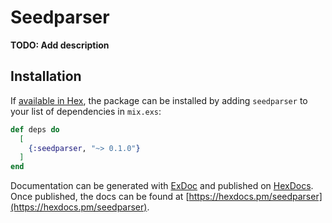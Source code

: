 # Seedparser

**TODO: Add description**

## Installation

If [available in Hex](https://hex.pm/docs/publish), the package can be installed
by adding `seedparser` to your list of dependencies in `mix.exs`:

```elixir
def deps do
  [
    {:seedparser, "~> 0.1.0"}
  ]
end
```

Documentation can be generated with [ExDoc](https://github.com/elixir-lang/ex_doc)
and published on [HexDocs](https://hexdocs.pm). Once published, the docs can
be found at [https://hexdocs.pm/seedparser](https://hexdocs.pm/seedparser).
